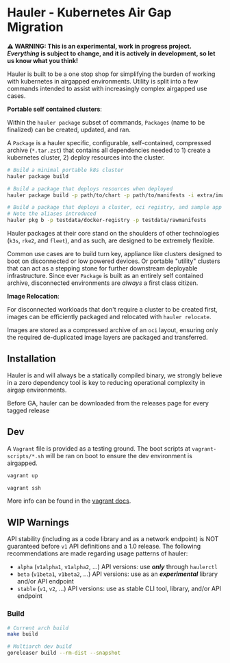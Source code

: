 # Hauler - Kubernetes Air Gap Migration

__⚠️ WARNING: This is an experimental, work in progress project.  _Everything_ is subject to change, and it is actively in development, so let us know what you think!__

Hauler is built to be a one stop shop for simplifying the burden of working with kubernetes in airgapped environments.  Utility is split into a few commands intended to assist with increasingly complex airgapped use cases.

__Portable self contained clusters__:

Within the `hauler package` subset of commands, `Packages` (name to be finalized) can be created, updated, and ran.

A `Package` is a hauler specific, configurable, self-contained, compressed archive (`*.tar.zst`) that contains all dependencies needed to 1) create a kubernetes cluster, 2) deploy resources into the cluster.

```bash
# Build a minimal portable k8s cluster
hauler package build

# Build a package that deploys resources when deployed
hauler package build -p path/to/chart -p path/to/manifests -i extra/image:latest -i busybox:musl

# Build a package that deploys a cluster, oci registry, and sample app on boot
# Note the aliases introduced
hauler pkg b -p testdata/docker-registry -p testdata/rawmanifests
```

Hauler packages at their core stand on the shoulders of other technologies (`k3s`, `rke2`, and `fleet`), and as such, are designed to be extremely flexible.

Common use cases are to build turn key, appliance like clusters designed to boot on disconnected or low powered devices.  Or portable "utility" clusters that can act as a stepping stone for further downstream deployable infrastructure.  Since ever `Package` is built as an entirely self contained archive, disconnected environments are _always_ a first class citizen.

__Image Relocation__:

For disconnected workloads that don't require a cluster to be created first, images can be efficiently packaged and relocated with `hauler relocate`.

Images are stored as a compressed archive of an `oci` layout, ensuring only the required de-duplicated image layers are packaged and transferred.

## Installation

Hauler is and will always be a statically compiled binary, we strongly believe in a zero dependency tool is key to reducing operational complexity in airgap environments.

Before GA, hauler can be downloaded from the releases page for every tagged release

## Dev

A `Vagrant` file is provided as a testing ground.  The boot scripts at `vagrant-scripts/*.sh` will be ran on boot to ensure the dev environment is airgapped.

```bash
vagrant up

vagrant ssh
```

More info can be found in the [vagrant docs](VAGRANT.md).

## WIP Warnings

API stability (including as a code library and as a network endpoint) is NOT guaranteed before `v1` API definitions and a 1.0 release. The following recommendations are made regarding usage patterns of hauler:
- `alpha` (`v1alpha1`, `v1alpha2`, ...) API versions: use **_only_** through `haulerctl`
- `beta` (`v1beta1`, `v1beta2`, ...) API versions: use as an **_experimental_** library and/or API endpoint
- `stable` (`v1`, `v2`, ...) API versions: use as stable CLI tool, library, and/or API endpoint

### Build

```bash
# Current arch build
make build

# Multiarch dev build
goreleaser build --rm-dist --snapshot
```